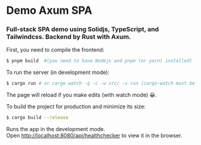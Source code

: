 # Demo Axum SPA

### Full-stack SPA demo using Solidjs, TypeScript, and Tailwindcss. Backend by Rust with Axum.

First, you need to compile the frontend:

```bash
$ pnpm build  #(you need to have Nodejs and pnpm (or yarn) installed)
```

To run the server (in development mode):

```bash
$ cargo run # or cargo watch -q -c -w src/ -x run (cargo-watch must be installed on the system)
```

The page will reload if you make edits (with watch mode) 😀.

To build the project for production and minimize its size:

```bash
$ cargo build --release
```

Runs the app in the development mode.<br>
Open [http://localhost:8080/api/healthchecker](http://localhost:8080/api/healthchecker) to view it in the browser.
